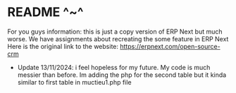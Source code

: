 README ^~^
================================================
For you guys information: this is just a copy version of ERP Next but much worse. We have assignments about recreating the some feature in ERP Next
Here is the original link to the website: https://erpnext.com/open-source-crm

+ Update 13/11/2024:
i feel hopeless for my future. My code is much messier than before. Im adding the php for the second table but it kinda similar to first table in muctieu1.php file

